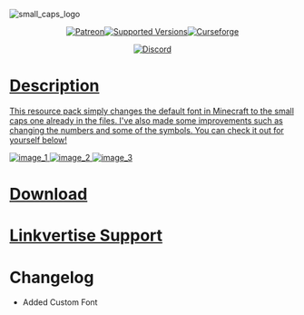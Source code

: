 ![small_caps_logo](https://github.com/user-attachments/assets/be56b3b2-2273-4a46-974b-041168decbb4)

<p align="center"> <a href="https://www.patreon.com/britakee" rel="nofollow"><img src="https://img.shields.io/endpoint.svg?url=https%3A%2F%2Fshieldsio-patreon.vercel.app%2Fapi%3Fusername%3Dbritakee%26type%3Dpatrons&style=flat" alt="Patreon" data-canonical-src="https://img.shields.io/endpoint.svg?url=https%3A%2F%2Fshieldsio-patreon.vercel.app%2Fapi%3Fusername%3Dbritakee%26type%3Dpatrons&amp;style=flat&amp;label=Supporters&amp;color=ff5733" style="max-width: 100%;"><a href="https://www.curseforge.com/minecraft-bedrock/texture-packs/small-caps-font-v1-0" rel="nofollow"><img src="https://i.imgur.com/gqhv67I.png" alt="Supported Versions" data-canonical-src="https://cf.way2muchnoise.eu/versions/328085(c70039).svg" style="max-width: 100%;"><a href="https://www.curseforge.com/minecraft-bedrock/texture-packs/small-caps-font-v1-0" rel="nofollow"><img src="https://cf.way2muchnoise.eu/1083204.svg" alt="Curseforge" data-canonical-src="https://cf.way2muchnoise.eu/1083204.svg" style="max-width: 100%;"></a> 

<p align="center"> <a href="https://discord.gg/YyJpPdpTdx" rel="nofollow"><img src="https://dcbadge.limes.pink/api/server/https://discord.gg/YyJpPdpTdx" alt="Discord" data-canonical-src="https://dcbadge.limes.pink/api/server/https://discord.gg/YyJpPdpTdx" style="max-width: 100%;">

# Description

This resource pack simply changes the default font in Minecraft to the small caps one already in the files. I've also made some improvements such as changing the numbers and some of the symbols. You can check it out for yourself below!

![image_1](https://github.com/user-attachments/assets/91fbe401-9dda-4beb-b681-0147c2f92326)
![image_2](https://github.com/user-attachments/assets/58b81443-0c57-4d90-a487-72d75714ae1c)
![image_3](https://github.com/user-attachments/assets/c068dcb6-9a8b-43ab-9f4e-7184de65646f)

# [Download](https://www.mediafire.com/file/t4g96s64hazrn0g/Small_Caps_Font_RP_v1.0.mcpack/file)
# [Linkvertise Support](https://link-target.net/1217028/small-caps-font-v10)


# Changelog
- Added Custom Font
